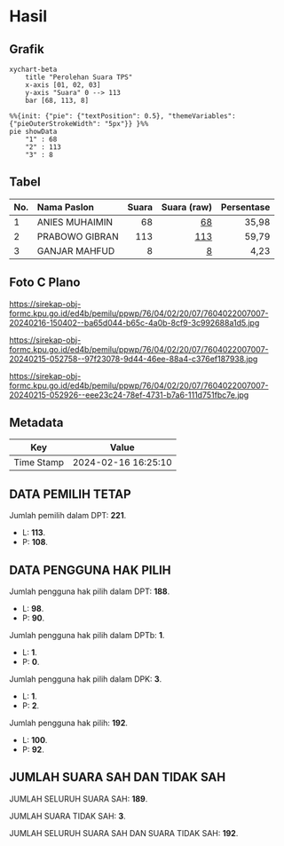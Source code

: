 # Hasil

## Grafik

```mermaid
xychart-beta
    title "Perolehan Suara TPS"
    x-axis [01, 02, 03]
    y-axis "Suara" 0 --> 113
    bar [68, 113, 8]
```

```mermaid
%%{init: {"pie": {"textPosition": 0.5}, "themeVariables": {"pieOuterStrokeWidth": "5px"}} }%%
pie showData
    "1" : 68
    "2" : 113
    "3" : 8
```

## Tabel

| No. | Nama Paslon    | Suara | Suara (raw) | Persentase |
|:--- |:-------------- | -----:| -----------:| ----------:|
| 1   | ANIES MUHAIMIN | 68    | [68][p-1]   | 35,98      |
| 2   | PRABOWO GIBRAN | 113   | [113][p-2]  | 59,79      |
| 3   | GANJAR MAHFUD  | 8     | [8][p-3]    | 4,23       |


[p-1]: https://github.com/gigit-pemilu/pemilu-2024-76-sulawesi-barat/blob/main/pilpres/hitung-suara/sub/76-sulawesi-barat/sub/04-polewali-mandar/sub/02-campalagian/sub/2007-lampoko/sub/007-tps/sub/paslon-1.txt
[p-2]: https://github.com/gigit-pemilu/pemilu-2024-76-sulawesi-barat/blob/main/pilpres/hitung-suara/sub/76-sulawesi-barat/sub/04-polewali-mandar/sub/02-campalagian/sub/2007-lampoko/sub/007-tps/sub/paslon-2.txt
[p-3]: https://github.com/gigit-pemilu/pemilu-2024-76-sulawesi-barat/blob/main/pilpres/hitung-suara/sub/76-sulawesi-barat/sub/04-polewali-mandar/sub/02-campalagian/sub/2007-lampoko/sub/007-tps/sub/paslon-3.txt

## Foto C Plano

https://sirekap-obj-formc.kpu.go.id/ed4b/pemilu/ppwp/76/04/02/20/07/7604022007007-20240216-150402--ba65d044-b65c-4a0b-8cf9-3c992688a1d5.jpg

https://sirekap-obj-formc.kpu.go.id/ed4b/pemilu/ppwp/76/04/02/20/07/7604022007007-20240215-052758--97f23078-9d44-46ee-88a4-c376ef187938.jpg

https://sirekap-obj-formc.kpu.go.id/ed4b/pemilu/ppwp/76/04/02/20/07/7604022007007-20240215-052926--eee23c24-78ef-4731-b7a6-111d751fbc7e.jpg


## Metadata

| Key        | Value               |
| ---------- | ------------------- |
| Time Stamp | 2024-02-16 16:25:10 |


## DATA PEMILIH TETAP

Jumlah pemilih dalam DPT: **221**.
 * L: **113**.
 * P: **108**.

## DATA PENGGUNA HAK PILIH

Jumlah pengguna hak pilih dalam DPT: **188**.
 * L: **98**.
 * P: **90**.

Jumlah pengguna hak pilih dalam DPTb: **1**.
 * L: **1**.
 * P: **0**.

Jumlah pengguna hak pilih dalam DPK: **3**.
 * L: **1**.
 * P: **2**.

Jumlah pengguna hak pilih: **192**.
 * L: **100**.
 * P: **92**.

## JUMLAH SUARA SAH DAN TIDAK SAH

JUMLAH SELURUH SUARA SAH: **189**.

JUMLAH SUARA TIDAK SAH: **3**.

JUMLAH SELURUH SUARA SAH DAN SUARA TIDAK SAH: **192**.


